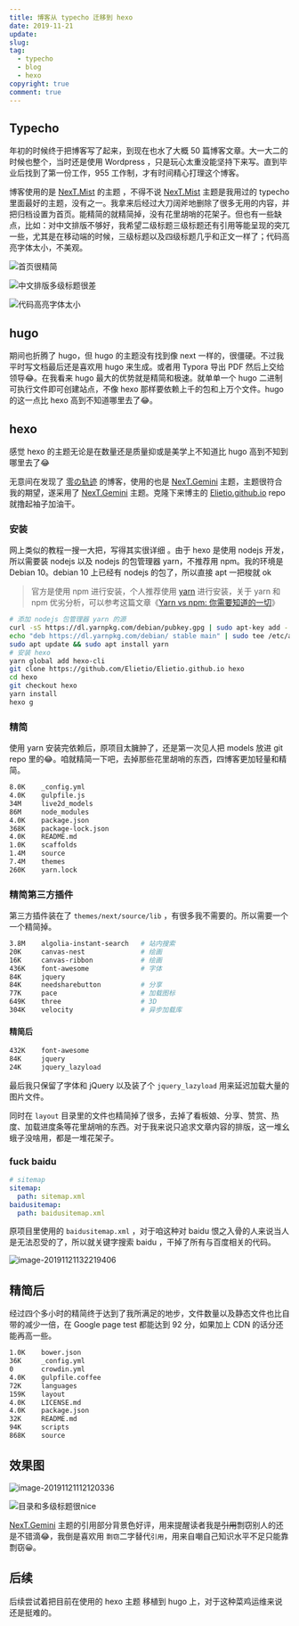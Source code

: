 ```yaml
---
title: 博客从 typecho 迁移到 hexo
date: 2019-11-21
update:
slug: 
tag:
  - typecho
  - blog
  - hexo
copyright: true
comment: true
---
```


## Typecho

年初的时候终于把博客写了起来，到现在也水了大概 50 篇博客文章。大一大二的时候也整个，当时还是使用 Wordpress ，只是玩心太重没能坚持下来写。直到毕业后找到了第一份工作，955 工作制，才有时间精心打理这个博客。

博客使用的是  [NexT.Mist](https://github.com/zgq354/typecho-theme-next) 的主题 ，不得不说 [NexT.Mist](https://github.com/zgq354/typecho-theme-next)  主题是我用过的 typecho 里面最好的主题，没有之一。我拿来后经过大刀阔斧地删除了很多无用的内容，并把归档设置为首页。能精简的就精简掉，没有花里胡哨的花架子。但也有一些缺点，比如：对中文排版不够好，我希望二级标题三级标题还有引用等能呈现的突兀一些，尤其是在移动端的时候，三级标题以及四级标题几乎和正文一样了；代码高亮字体太小，不美观。

![首页很精简](img/image-20191121112230084.png)

![中文排版多级标题很差](img/image-20191121112335945.png)

![代码高亮字体太小](img/image-20191121112940929.png)

## hugo

期间也折腾了 hugo，但 hugo 的主题没有找到像 next 一样的，很僵硬。不过我平时写文档最后还是喜欢用  hugo 来生成。或者用 Typora 导出 PDF 然后上交给领导😂。在我看来 hugo 最大的优势就是精简和极速。就单单一个 hugo 二进制可执行文件即可创建站点，不像 hexo 那样要依赖上千的包和上万个文件。hugo 的这一点比 hexo 高到不知道哪里去了😂。

## hexo

感觉 hexo 的主题无论是在数量还是质量抑或是美学上不知道比 hugo 高到不知到哪里去了😂

无意间在发现了  [零の轨迹](https://www.elietio.xyz/)  的博客，使用的也是   [NexT.Gemini](https://theme-next.org/)  主题，主题很符合我的期望，遂采用了   [NexT.Gemini](https://theme-next.org/)  主题。克隆下来博主的 [Elietio.github.io](https://github.com/Elietio/Elietio.github.io) repo 就撸起袖子加油干。

### 安装

 网上类似的教程一搜一大把，写得其实很详细 。由于 hexo 是使用 nodejs 开发，所以需要装 nodejs 以及 nodejs 的包管理器 yarn，不推荐用 npm。我的环境是 Debian 10。debian 10 上已经有 nodejs 的包了，所以直接 apt 一把梭就 ok 

>  官方是使用 npm 进行安装，个人推荐使用 [yarn](https://yarnpkg.com/zh-Hans/) 进行安装，关于 yarn 和 npm 优劣分析，可以参考这篇文章《[Yarn vs npm: 你需要知道的一切](http://web.jobbole.com/88459/)》 

```bash
# 添加 nodejs 包管理器 yarn 的源
curl -sS https://dl.yarnpkg.com/debian/pubkey.gpg | sudo apt-key add -
echo "deb https://dl.yarnpkg.com/debian/ stable main" | sudo tee /etc/apt/sources.list.d/yarn.list
sudo apt update && sudo apt install yarn
# 安装 hexo
yarn global add hexo-cli
git clone https://github.com/Elietio/Elietio.github.io hexo
cd hexo
git checkout hexo
yarn install
hexo g
```

### 精简

使用 yarn 安装完依赖后，原项目太臃肿了，还是第一次见人把 models 放进 git repo 里的😂。咱就精简一下吧，去掉那些花里胡哨的东西，四博客更加轻量和精简。

```bash
8.0K    _config.yml
4.0K    gulpfile.js
34M     live2d_models
86M     node_modules
4.0K    package.json
368K    package-lock.json
4.0K    README.md
1.0K    scaffolds
1.4M    source
7.4M    themes
260K    yarn.lock
```

### 精简第三方插件

第三方插件装在了 `themes/next/source/lib` ，有很多我不需要的。所以需要一个一个精简掉。

```bash
3.8M    algolia-instant-search   # 站内搜索
20K     canvas-nest              # 绘画
16K     canvas-ribbon            # 绘画
436K    font-awesome             # 字体
84K     jquery
84K     needsharebutton          # 分享
77K     pace                     # 加载图标
649K    three                    # 3D
304K    velocity                 # 异步加载库
```

#### 精简后

```bash
432K    font-awesome
84K     jquery
24K     jquery_lazyload
```

最后我只保留了字体和  jQuery 以及装了个 `jquery_lazyload` 用来延迟加载大量的图片文件。

同时在 `layout` 目录里的文件也精简掉了很多，去掉了看板娘、分享、赞赏、热度、加载进度条等花里胡哨的东西。对于我来说只追求文章内容的排版，这一堆幺蛾子没啥用，都是一堆花架子。

### fuck baidu



```yaml
# sitemap
sitemap:
  path: sitemap.xml
baidusitemap:
  path: baidusitemap.xml
```

原项目里使用的 `baidusitemap.xml` ，对于咱这种对 baidu 恨之入骨的人来说当人是无法忍受的了，所以就关键字搜索 baidu ，干掉了所有与百度相关的代码。

![image-20191121132219406](img/image-20191121132219406.png)

## 精简后

经过四个多小时的精简终于达到了我所满足的地步，文件数量以及静态文件也比自带的减少一倍，在 Google page test 都能达到 92 分，如果加上 CDN 的话分还能再高一些。

```bash
1.0K    bower.json
36K     _config.yml
0       crowdin.yml
4.0K    gulpfile.coffee
72K     languages
159K    layout
4.0K    LICENSE.md
4.0K    package.json
32K     README.md
94K     scripts
868K    source
```

## 效果图



![image-20191121112120336](img/image-20191121112120336.png)

![目录和多级标题很nice](img/image-20191121112401015.png)

  [NexT.Gemini](https://theme-next.org/)  主题的引用部分背景色好评，用来提醒读者我是~~引用~~剽窃别人的还是不错滴😂，我倒是喜欢用 `剽窃`二字替代`引用`，用来自嘲自己知识水平不足只能靠剽窃😀。

## 后续

后续尝试着把目前在使用的 hexo 主题 移植到 hugo 上，对于这种菜鸡运维来说还是挺难的。
